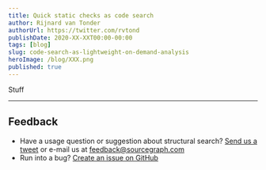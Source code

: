 ```yaml
---
title: Quick static checks as code search
author: Rijnard van Tonder
authorUrl: https://twitter.com/rvtond
publishDate: 2020-XX-XXT00:00-00:00
tags: [blog]
slug: code-search-as-lightweight-on-demand-analysis
heroImage: /blog/XXX.png
published: true
---
```


Stuff

---

## Feedback

- Have a usage question or suggestion about structural search? [Send us a tweet](https://twitter.com/srcgraph) or e-mail us at <feedback@sourcegraph.com>
- Run into a bug? [Create an issue on GitHub](https://github.com/sourcegraph/sourcegraph/issues/new?assignees=&labels=&template=bug_report.md&title=)
